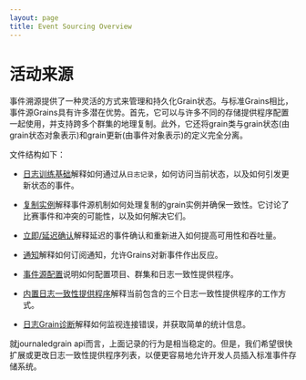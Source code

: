 ```yaml
---
layout: page
title: Event Sourcing Overview
---
```


# 活动来源

事件溯源提供了一种灵活的方式来管理和持久化Grain状态。与标准Grains相比，事件源Grains具有许多潜在优势。首先，它可以与许多不同的存储提供程序配置一起使用，并支持跨多个群集的地理复制。此外，它还将grain类与grain状态(由grain状态对象表示)和grain更新(由事件对象表示)的定义完全分离。

文件结构如下：

-   [日志训练基础](journaledgrain_basics.md)解释如何通过从`日志记录`，如何访问当前状态，以及如何引发更新状态的事件。

-   [复制实例](replicated_instances.md)解释事件源机制如何处理复制的grain实例并确保一致性。它讨论了比赛事件和冲突的可能性，以及如何解决它们。

-   [立即/延迟确认](immediate_vs_delayed_confirmation.md)解释延迟的事件确认和重新进入如何提高可用性和吞吐量。

-   [通知](notifications.md)解释如何订阅通知，允许Grains对新事件作出反应。

-   [事件源配置](event_sourcing_configuration.md)说明如何配置项目、群集和日志一致性提供程序。

-   [内置日志一致性提供程序](log_consistency_providers.md)解释当前包含的三个日志一致性提供程序的工作方式。

-   [日志Grain诊断](journaledgrain_diagnostics.md)解释如何监视连接错误，并获取简单的统计信息。

就journaledgrain api而言，上面记录的行为是相当稳定的。但是，我们希望很快扩展或更改日志一致性提供程序列表，以便更容易地允许开发人员插入标准事件存储系统。
